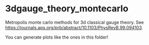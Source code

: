 # 3dgauge_theory_montecarlo


Metropolis monte carlo methods for 3d classical gauge theory. See https://journals.aps.org/prb/abstract/10.1103/PhysRevB.99.094103.

You can generate plots like the ones in this folder!
